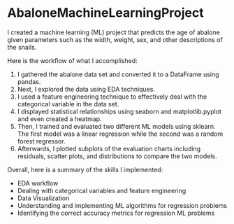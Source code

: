 # AbaloneMachineLearningProject
I created a machine learning (ML) project that predicts the age of abalone given parameters such as the width, weight, sex, and other descriptions of the snails.

Here is the workflow of what I accomplished:

1. I gathered the abalone data set and converted it to a DataFrame using pandas.
2. Next, I explored the data using EDA techniques.
3. I used a feature engineering technique to effectively deal with the categorical variable in the data set.
4. I displayed statistical relationships using seaborn and matplotlib.pyplot and even created a heatmap.
5. Then, I trained and evaluated two different ML models using sklearn. The first model was a linear regression while the second was a random forest regressor.
6. Afterwards, I plotted subplots of the evaluation charts including residuals, scatter plots, and distributions to compare the two models.

Overall, here is a summary of the skills I implemented:
- EDA workflow
- Dealing with categorical variables and feature engineering
- Data Visualization
- Understanding and implementing ML algorithms for regression problems
- Identifying the correct accuracy metrics for regression ML problems

